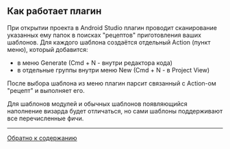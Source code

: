 ## Как работает плагин

При открытии проекта в Android Studio плагин проводит сканирование указанных ему папок в поисках "рецептов"
приготовления ваших шаблонов. Для каждого шаблона создаётся отдельный Action (пункт меню), который добавится:

- в меню Generate (Cmd + N - внутри редактора кода)
- в отдельные группы внутри меню New (Cmd + N - в Project View)

После выбора шаблона из меню плагин парсит связанный с Action-ом "рецепт" и выполняет его.

Для шаблонов модулей и обычных шаблонов появляющийся наполнение визарда будет отличаться, но сами шаблоны поддерживают
все перечисленные фичи.

---

[Обратно к содержанию](/README.md#Содержание)